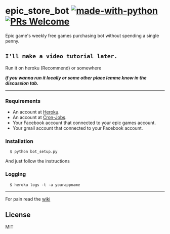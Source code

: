 # epic_store_bot [![made-with-python](https://img.shields.io/badge/Made%20with-Python-1f425f.svg)](https://www.python.org/) [![PRs Welcome](https://img.shields.io/badge/PRs-welcome-brightgreen.svg?style=flat-square)](http://makeapullrequest.com) 
Epic game's weekly free games purchasing bot without spending a single penny.

`I'll make a video tutorial later.`
------------------------------------
Run it on heroku (Recommend) or somewhere

**_if you wanna run it locally or some other place lemme know in the discussion tab._**

***

 ### Requirements
 
*  An account at [Heroku](https://signup.heroku.com/signup/dc).
*  An account at [Cron-Jobs](https://cron-job.org/en/signup/).
*  Your Facebook account that connected to your epic games account.
*  Your gmail account that connected to your Facebook account.
	
 ### Installation 
```
  $ python bot_setup.py
```
And just follow the instructions

 ### Logging
```
  $ heroku logs -t -a yourappname
```

***

For pain read the [wiki](https://github.com/5H4D0W-C0D3R/epic_store_bot/wiki)

License
----

MIT
